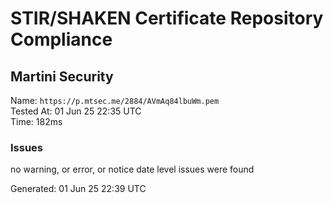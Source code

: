 # STIR/SHAKEN Certificate Repository Compliance

## Martini Security

Name: `https://p.mtsec.me/2884/AVmAq84lbuWm.pem`\
Tested At: 01 Jun 25 22:35 UTC\
Time: 182ms

### Issues

no warning, or error, or notice date level issues were found

Generated: 01 Jun 25 22:39 UTC